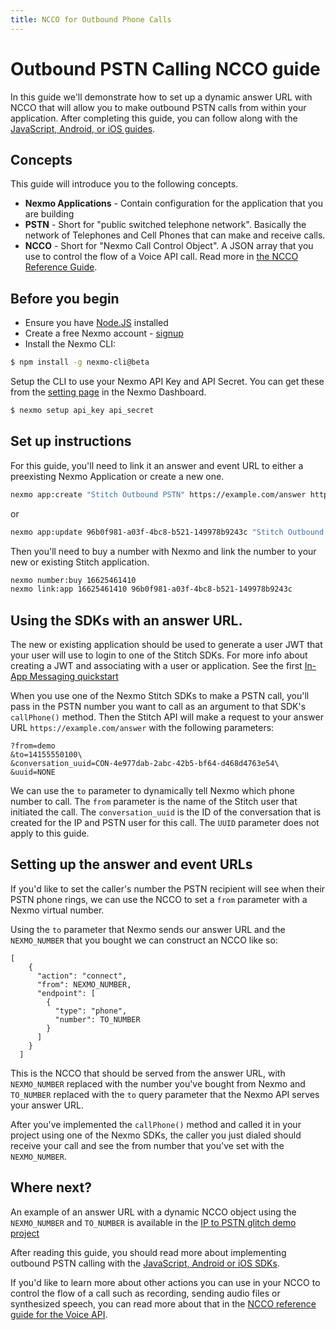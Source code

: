 ```yaml
---
title: NCCO for Outbound Phone Calls
---
```


# Outbound PSTN Calling NCCO guide

In this guide we'll demonstrate how to set up a dynamic answer URL with NCCO that will allow you to make outbound PSTN calls from within your application. After completing this guide, you can follow along with the [JavaScript, Android, or iOS guides](/stitch/in-app-voice/guides/3-outbound-pstn).

## Concepts

This guide will introduce you to the following concepts.

- **Nexmo Applications** - Contain configuration for the application that you are building
- **PSTN** - Short for "public switched telephone network". Basically the network of Telephones and Cell Phones that can make and receive calls.
- **NCCO** - Short for "Nexmo Call Control Object". A JSON array that you use to control the flow of a Voice API call. Read more in [the NCCO Reference Guide](https://developer.nexmo.com/voice/voice-api/ncco-reference).

## Before you begin

* Ensure you have [Node.JS](https://nodejs.org/) installed
* Create a free Nexmo account - [signup](https://dashboard.nexmo.com)
* Install the Nexmo CLI:

```bash
$ npm install -g nexmo-cli@beta
```

Setup the CLI to use your Nexmo API Key and API Secret. You can get these from the [setting page](https://dashboard.nexmo.com/settings) in the Nexmo Dashboard.

```bash
$ nexmo setup api_key api_secret
```


## Set up instructions

For this guide, you'll need to link it an answer and event URL to either a preexisting Nexmo Application or create a new one.

```sh
nexmo app:create "Stitch Outbound PSTN" https://example.com/answer https://example.com/events
```

or

```sh
nexmo app:update 96b0f981-a03f-4bc8-b521-149978b9243c "Stitch Outbound PSTN" https://example.com/answer https://example.com/events
```

Then you'll need to buy a number with Nexmo and link the number to your new or existing Stitch application.

```sh
nexmo number:buy 16625461410
nexmo link:app 16625461410 96b0f981-a03f-4bc8-b521-149978b9243c
```

## Using the SDKs with an answer URL.

The new or existing application should be used to generate a user JWT that your user will use to login to one of the Stitch SDKs. For more info about creating a JWT and associating with a user or application. See the first [In-App Messaging quickstart](/stitch/in-app-messaging/guides/1-simple-conversation)

When you use one of the Nexmo Stitch SDKs to make a PSTN call, you'll pass in the PSTN number you want to call as an argument to that SDK's `callPhone()` method. Then the Stitch API will make a request to your answer URL `https://example.com/answer` with the following parameters:

```
?from=demo
&to=14155550100\
&conversation_uuid=CON-4e977dab-2abc-42b5-bf64-d468d4763e54\
&uuid=NONE
```

We can use the `to` parameter to dynamically tell Nexmo which phone number to call. The `from` parameter is the name of the Stitch user that initiated the call. The `conversation_uuid` is the ID of the conversation that is created for the IP and PSTN user for this call. The `UUID` parameter does not apply to this guide.

## Setting up the answer and event URLs

If you'd like to set the caller's number the PSTN recipient will see when their PSTN phone rings, we can use the NCCO to set a `from` parameter with a Nexmo virtual number.

Using the `to` parameter that Nexmo sends our answer URL and the `NEXMO_NUMBER` that you bought we can construct an NCCO like so:

```
[
    {
      "action": "connect",
      "from": NEXMO_NUMBER,
      "endpoint": [
        {
          "type": "phone",
          "number": TO_NUMBER
        }
      ]
    }
  ]
```

This is the NCCO that should be served from the answer URL, with `NEXMO_NUMBER` replaced with the number you've bought from Nexmo and `TO_NUMBER` replaced with the `to` query parameter that the Nexmo API serves your answer URL.

After you've implemented the `callPhone()` method and called it in your project using one of the Nexmo SDKs, the caller you just dialed should receive your call and see the from number that you've set with the `NEXMO_NUMBER`.

## Where next?

An example of an answer URL with a dynamic NCCO object using the `NEXMO_NUMBER` and `TO_NUMBER` is available in the [IP to PSTN glitch demo project](https://glitch.com/edit/#!/nexmo-ip-to-pstn)

After reading this guide, you should read more about implementing outbound PSTN calling with the [JavaScript, Android or iOS SDKs](/stitch/in-app-voice/guides/3-outbound-pstn).

If you'd like to learn more about other actions you can use in your NCCO to control the flow of a call such as recording, sending audio files or synthesized speech, you can read more about that in the [NCCO reference guide for the Voice API](/voice/voice-api/ncco-reference).
